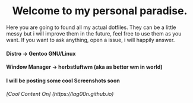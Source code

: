 <h1 align="center">  Welcome to my personal paradise. </h1>

<p>Here you are going to found all my actual dotfiles. They can be a little messy but i will improve them in the future, feel free to use them as you want. If you want to ask anything, open a issue, i will happily answer.</p>

<h4>Distro ->  Gentoo GNU/Linux</h4>
<h4>Window Manager -> herbstluftwm (aka as better wm in world)</h4>
<h4>I will be posting some cool Screenshots soon</h4>

<h6>[Cool Content On] (https://lag00n.github.io)</h6>

